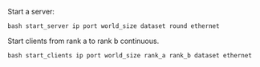 

Start a server:

`bash start_server ip port world_size dataset round ethernet`


Start clients from rank a to rank b continuous.

`bash start_clients ip port world_size rank_a rank_b dataset ethernet`